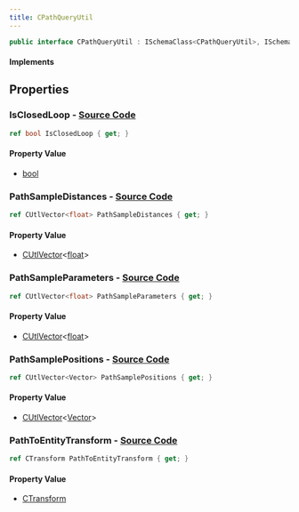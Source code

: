 ```yaml
---
title: CPathQueryUtil
---
```


```csharp
public interface CPathQueryUtil : ISchemaClass<CPathQueryUtil>, ISchemaField, ISchemaClass, INativeHandle
```

#### Implements

## Properties

### **IsClosedLoop** - [Source Code](https://github.com/swiftly-solution/swiftlys2/blob/main/managed/src/SwiftlyS2.Generated/Schemas/Interfaces/CPathQueryUtil.cs#L24)

```csharp
ref bool IsClosedLoop { get; }
```

#### Property Value

- [bool](https://learn.microsoft.com/dotnet/api/system.boolean)

### **PathSampleDistances** - [Source Code](https://github.com/swiftly-solution/swiftlys2/blob/main/managed/src/SwiftlyS2.Generated/Schemas/Interfaces/CPathQueryUtil.cs#L22)

```csharp
ref CUtlVector<float> PathSampleDistances { get; }
```

#### Property Value

- [CUtlVector](/docs/api/-1)<[float](https://learn.microsoft.com/dotnet/api/system.single)>

### **PathSampleParameters** - [Source Code](https://github.com/swiftly-solution/swiftlys2/blob/main/managed/src/SwiftlyS2.Generated/Schemas/Interfaces/CPathQueryUtil.cs#L20)

```csharp
ref CUtlVector<float> PathSampleParameters { get; }
```

#### Property Value

- [CUtlVector](/docs/api/-1)<[float](https://learn.microsoft.com/dotnet/api/system.single)>

### **PathSamplePositions** - [Source Code](https://github.com/swiftly-solution/swiftlys2/blob/main/managed/src/SwiftlyS2.Generated/Schemas/Interfaces/CPathQueryUtil.cs#L18)

```csharp
ref CUtlVector<Vector> PathSamplePositions { get; }
```

#### Property Value

- [CUtlVector](/docs/api/-1)<[Vector](/docs/api/shared/natives/vector)>

### **PathToEntityTransform** - [Source Code](https://github.com/swiftly-solution/swiftlys2/blob/main/managed/src/SwiftlyS2.Generated/Schemas/Interfaces/CPathQueryUtil.cs#L16)

```csharp
ref CTransform PathToEntityTransform { get; }
```

#### Property Value

- [CTransform](/docs/api/shared/natives/ctransform)

